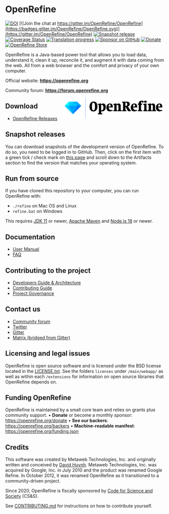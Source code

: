 # OpenRefine  

[![DOI](https://zenodo.org/badge/6220644.svg)](https://zenodo.org/badge/latestdoi/6220644)
[![Join the chat at https://gitter.im/OpenRefine/OpenRefine](https://badges.gitter.im/OpenRefine/OpenRefine.svg)](https://gitter.im/OpenRefine/OpenRefine)
[![Snapshot release](https://github.com/OpenRefine/OpenRefine/actions/workflows/snapshot_release.yml/badge.svg)](https://github.com/OpenRefine/OpenRefine/actions/workflows/snapshot_release.yml) [![Coverage Status](https://coveralls.io/repos/github/OpenRefine/OpenRefine/badge.svg?branch=master)](https://coveralls.io/github/OpenRefine/OpenRefine?branch=master) [![Translation progress](https://hosted.weblate.org/widgets/openrefine/-/svg-badge.svg)](https://hosted.weblate.org/engage/openrefine/?utm_source=widget)
[![Sponsor on GitHub](https://img.shields.io/badge/Sponsor-GitHub-blue)](https://github.com/sponsors/OpenRefine)
[![Donate](https://img.shields.io/badge/Donate-OpenRefine-blue)](https://openrefine.org/donate)
[![OpenRefine Store](https://img.shields.io/badge/🛍️Shop-OpenRefine_Store-blue)](https://store.openrefine.org)

OpenRefine is a Java-based power tool that allows you to load data, understand it,
clean it up, reconcile it, and augment it with data coming from
the web. All from a web browser and the comfort and privacy of your own computer.

Official website: **https://openrefine.org**

Community forum: **https://forum.openrefine.org**

[<img src="https://github.com/OpenRefine/OpenRefine/blob/master/graphics/icon/open-refine-320px.png" align="right">](https://openrefine.org)

## Download


* [OpenRefine Releases](https://github.com/OpenRefine/OpenRefine/releases)

## Snapshot releases

You can download snapshots of the development version of OpenRefine.
To do so, you need to be logged in to GitHub. Then, click on the first item with a green tick / check mark on [this page](https://github.com/OpenRefine/OpenRefine/actions/workflows/snapshot_release.yml) and scroll down to the Artifacts section to find the version that matches your operating system.

## Run from source

If you have cloned this repository to your computer, you can run OpenRefine with:

* `./refine` on Mac OS and Linux  
* `refine.bat` on Windows

This requires [JDK 11](https://adoptium.net/) or newer, [Apache Maven](https://maven.apache.org/) and [Node.js 18](https://nodejs.org/) or newer.

## Documentation

* [User Manual](https://openrefine.org/docs)
* [FAQ](https://github.com/OpenRefine/OpenRefine/wiki/FAQ)

## Contributing to the project

* [Developers Guide & Architecture](https://github.com/OpenRefine/OpenRefine/wiki/Documentation-For-Developers)
* [Contributing Guide](https://github.com/OpenRefine/OpenRefine/blob/master/CONTRIBUTING.md)
* [Project Governance](https://github.com/OpenRefine/OpenRefine/blob/master/GOVERNANCE.md)

## Contact us

* [Community forum](https://forum.openrefine.org)
* [Twitter](https://www.twitter.com/openrefine)
* [Gitter](https://gitter.im/OpenRefine/OpenRefine)
* [Matrix (bridged from Gitter)](https://matrix.to/#/#OpenRefine_OpenRefine:gitter.im)

## Licensing and legal issues

OpenRefine is open source software and is licensed under the BSD license located in the [LICENSE.txt](LICENSE.txt). See the folders `licenses` under `/main/webapp/` as well as within each `/extensions` for information on open source libraries that OpenRefine depends on.

## Funding OpenRefine

OpenRefine is maintained by a small core team and relies on grants plus community support.
• **Donate** or become a monthly sponsor: https://openrefine.org/donate
• **See our backers**: https://openrefine.org/backers
• **Machine-readable manifest**: https://openrefine.org/funding.json

## Credits

This software was created by Metaweb Technologies, Inc. and originally written and conceived by [David Huynh](https://github.com/dfhuynh). Metaweb Technologies, Inc. was acquired by Google, Inc. in July 2010 and the product was renamed Google Refine. In October 2012, it was renamed OpenRefine as it transitioned to a community-driven project.

Since 2020, OpenRefine is fiscally sponsored by [Code for Science and Society](https://www.codeforsociety.org/) (CS&S).

See [CONTRIBUTING.md](./CONTRIBUTING.md) for instructions on how to contribute yourself.
